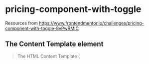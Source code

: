 # pricing-component-with-toggle

Resources from https://www.frontendmentor.io/challenges/pricing-component-with-toggle-8vPwRMIC

## The Content Template element
  
  > The HTML Content Template (<template>) element is a mechanism for holding HTML that is not to be rendered immediately when a page is   loaded but may be instantiated subsequently during runtime using JavaScript.
  
 https://developer.mozilla.org/en-US/docs/Web/HTML/Element/template

